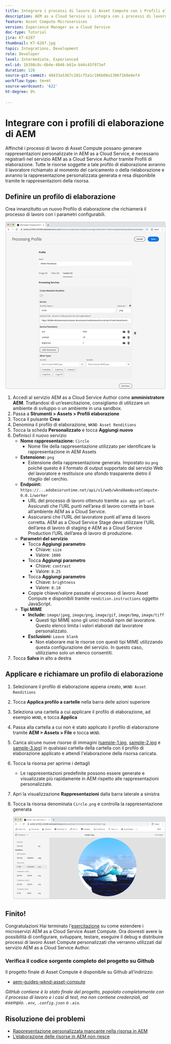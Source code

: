 ```yaml
---
title: Integrare i processi di lavoro di Asset Compute con i Profili elaborazione di AEM
description: AEM as a Cloud Service si integra con i processi di lavoro di Asset Compute implementati in Adobe I/O Runtime tramite i Profili elaborazione di AEM Assets. I Profili di elaborazione sono configurati nel servizio Author in modo da elaborare specifiche risorse tramite processi di lavoro personalizzati e archiviare i file generati da tali processi di lavoro come rappresentazioni delle risorse.
feature: Asset Compute Microservices
version: Experience Manager as a Cloud Service
doc-type: Tutorial
jira: KT-6287
thumbnail: KT-6287.jpg
topic: Integrations, Development
role: Developer
level: Intermediate, Experienced
exl-id: 1b398c8c-6b4e-4046-b61e-b44c45f973ef
duration: 126
source-git-commit: 48433a5367c281cf5a1c106b08a1306f1b0e8ef4
workflow-type: tm+mt
source-wordcount: '622'
ht-degree: 0%

---
```


# Integrare con i profili di elaborazione di AEM

Affinché i processi di lavoro di Asset Compute possano generare rappresentazioni personalizzate in AEM as a Cloud Service, è necessario registrarli nel servizio AEM as a Cloud Service Author tramite Profili di elaborazione. Tutte le risorse soggette a tale profilo di elaborazione avranno il lavoratore richiamato al momento del caricamento o della rielaborazione e avranno la rappresentazione personalizzata generata e resa disponibile tramite le rappresentazioni della risorsa.

## Definire un profilo di elaborazione

Crea innanzitutto un nuovo Profilo di elaborazione che richiamerà il processo di lavoro con i parametri configurabili.

![Elaborazione profilo](./assets/processing-profiles/new-processing-profile.png)

1. Accedi al servizio AEM as a Cloud Service Author come __amministratore AEM__. Trattandosi di un’esercitazione, consigliamo di utilizzare un ambiente di sviluppo o un ambiente in una sandbox.
1. Passa a __Strumenti > Assets > Profili elaborazione__
1. Tocca il pulsante __Crea__
1. Denomina il profilo di elaborazione, `WKND Asset Renditions`
1. Tocca la scheda __Personalizzato__ e tocca __Aggiungi nuovo__
1. Definisci il nuovo servizio
   + __Nome rappresentazione:__ `Circle`
      + Nome file della rappresentazione utilizzato per identificare la rappresentazione in AEM Assets
   + __Estensione:__ `png`
      + Estensione della rappresentazione generata. Impostato su `png` poiché questo è il formato di output supportato dal servizio Web del lavoratore e restituisce uno sfondo trasparente dietro il ritaglio del cerchio.
   + __Endpoint:__ `https://...adobeioruntime.net/api/v1/web/wkndAemAssetCompute-0.0.1/worker`
      + URL del processo di lavoro ottenuto tramite `aio app get-url`. Assicurati che l’URL punti nell’area di lavoro corretta in base all’ambiente AEM as a Cloud Service.
      + Assicurarsi che l&#39;URL del lavoratore punti all&#39;area di lavoro corretta. AEM as a Cloud Service Stage deve utilizzare l’URL dell’area di lavoro di staging e AEM as a Cloud Service Production l’URL dell’area di lavoro di produzione.
   + __Parametri del servizio__
      + Tocca __Aggiungi parametro__
         + Chiave: `size`
         + Valore: `1000`
      + Tocca __Aggiungi parametro__
         + Chiave: `contrast`
         + Valore: `0.25`
      + Tocca __Aggiungi parametro__
         + Chiave: `brightness`
         + Valore: `0.10`
      + Coppie chiave/valore passate al processo di lavoro Asset Compute e disponibili tramite `rendition.instructions` oggetto JavaScript.
   + __Tipi MIME__
      + __Include:__ `image/jpeg`, `image/png`, `image/gif`, `image/bmp`, `image/tiff`
         + Questi tipi MIME sono gli unici moduli npm del lavoratore. Questo elenco limita i valori elaborati dal lavoratore personalizzato.
      + __Esclusioni:__ `Leave blank`
         + Non elaborare mai le risorse con questi tipi MIME utilizzando questa configurazione del servizio. In questo caso, utilizziamo solo un elenco consentiti.
1. Tocca __Salva__ in alto a destra

## Applicare e richiamare un profilo di elaborazione

1. Selezionare il profilo di elaborazione appena creato, `WKND Asset Renditions`
1. Tocca __Applica profilo a cartelle__ nella barra delle azioni superiore
1. Seleziona una cartella a cui applicare il profilo di elaborazione, ad esempio `WKND`, e tocca __Applica__
1. Passa alla cartella a cui non è stato applicato il profilo di elaborazione tramite __AEM > Assets > File__ e tocca `WKND`.
1. Carica alcune nuove risorse di immagini ([sample-1.jpg](../assets/samples/sample-1.jpg), [sample-2.jpg](../assets/samples/sample-2.jpg) e [sample-3.jpg](../assets/samples/sample-3.jpg)) in qualsiasi cartella della cartella con il profilo di elaborazione applicato e attendi l&#39;elaborazione della risorsa caricata.
1. Tocca la risorsa per aprirne i dettagli
   + Le rappresentazioni predefinite possono essere generate e visualizzate più rapidamente in AEM rispetto alle rappresentazioni personalizzate.
1. Apri la visualizzazione __Rappresentazioni__ dalla barra laterale a sinistra
1. Tocca la risorsa denominata `Circle.png` e controlla la rappresentazione generata

   ![Rappresentazione generata](./assets/processing-profiles/rendition.png)

## Finito!

Congratulazioni Hai terminato l&#39;[esercitazione](../overview.md) su come estendere i microservizi AEM as a Cloud Service Asset Compute. Ora dovresti avere la possibilità di configurare, sviluppare, testare, eseguire il debug e distribuire processi di lavoro Asset Compute personalizzati che verranno utilizzati dal servizio AEM as a Cloud Service Author.

### Verifica il codice sorgente completo del progetto su Github

Il progetto finale di Asset Compute è disponibile su Github all’indirizzo:

+ [aem-guides-wknd-asset-compute](https://github.com/adobe/aem-guides-wknd-asset-compute)

_GitHub contiene è lo stato finale del progetto, popolato completamente con il processo di lavoro e i casi di test, ma non contiene credenziali, ad esempio. `.env`, `.config.json` o `.aio`._

## Risoluzione dei problemi

+ [Rappresentazione personalizzata mancante nella risorsa in AEM](../troubleshooting.md#custom-rendition-missing-from-asset)
+ [L’elaborazione delle risorse in AEM non riesce](../troubleshooting.md#asset-processing-fails)
